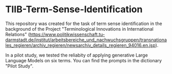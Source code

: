 # TIIB-Term-Sense-Identification

This repository was created for the task of term sense identification in the background of the Project "Terminological Innovations in International Relations" (https://www.politikwissenschaft.tu-darmstadt.de/institut/arbeitsbereiche_und_nachwuchsgruppen/transnationales_regieren/archiv_regieren/newsarchiv_details_regieren_94016.en.jsp).

In a pilot study, we tested the reliabity of applying generative Large Language Models on six terms. You can find the prompts in the dictionary "Pilot Study".

